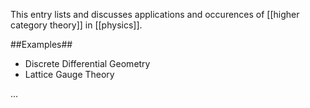 This entry lists and discusses applications and occurences of [[higher category theory]] in [[physics]].

##Examples##

* Discrete Differential Geometry
* Lattice Gauge Theory

... 
